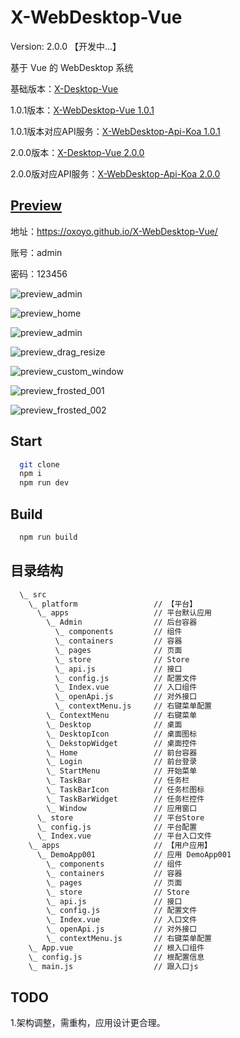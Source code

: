 # X-WebDesktop-Vue

Version: 2.0.0 【开发中...】

基于 Vue 的 WebDesktop 系统

基础版本：[X-Desktop-Vue](https://github.com/OXOYO/X-Desktop-Vue)

1.0.1版本：[X-WebDesktop-Vue 1.0.1](https://github.com/OXOYO/X-WebDesktop-Vue/tree/1.0.1)

1.0.1版本对应API服务：[X-WebDesktop-Api-Koa 1.0.1](https://github.com/OXOYO/X-WebDesktop-Api-Koa/tree/1.0.1)

2.0.0版本：[X-Desktop-Vue 2.0.0](https://github.com/OXOYO/X-WebDesktop-Vue/tree/master)

2.0.0版对应API服务：[X-WebDesktop-Api-Koa 2.0.0](https://github.com/OXOYO/X-WebDesktop-Api-Koa)

## [Preview](https://oxoyo.github.io/X-WebDesktop-Vue/)

地址：https://oxoyo.github.io/X-WebDesktop-Vue/

账号：admin

密码：123456

![](https://raw.githubusercontent.com/OXOYO/X-WebDesktop-Vue/master/docs/preview_admin.gif "preview_admin")

![](https://raw.githubusercontent.com/OXOYO/X-WebDesktop-Vue/master/docs/preview_home.png "preview_home")

![](https://raw.githubusercontent.com/OXOYO/X-WebDesktop-Vue/master/docs/preview_admin.png "preview_admin")

![](https://raw.githubusercontent.com/OXOYO/X-WebDesktop-Vue/master/docs/preview_drag_resize.gif "preview_drag_resize")

![](https://raw.githubusercontent.com/OXOYO/X-WebDesktop-Vue/master/docs/preview_custom_window.png "preview_custom_window")

![](https://raw.githubusercontent.com/OXOYO/X-WebDesktop-Vue/master/docs/preview_frosted_001.png "preview_frosted_001")

![](https://raw.githubusercontent.com/OXOYO/X-WebDesktop-Vue/master/docs/preview_frosted_002.png "preview_frosted_002")

## Start

```bash
  git clone
  npm i
  npm run dev
```

## Build

```bash
  npm run build
```

## 目录结构
```bash
  \_ src
    \_ platform                 // 【平台】
      \_ apps                   // 平台默认应用
        \_ Admin                // 后台容器
          \_ components         // 组件
          \_ containers         // 容器
          \_ pages              // 页面
          \_ store              // Store
          \_ api.js             // 接口
          \_ config.js          // 配置文件
          \_ Index.vue          // 入口组件
          \_ openApi.js         // 对外接口
          \_ contextMenu.js     // 右键菜单配置
        \_ ContextMenu          // 右键菜单
        \_ Desktop              // 桌面
        \_ DesktopIcon          // 桌面图标
        \_ DekstopWidget        // 桌面控件
        \_ Home                 // 前台容器
        \_ Login                // 前台登录
        \_ StartMenu            // 开始菜单
        \_ TaskBar              // 任务栏
        \_ TaskBarIcon          // 任务栏图标
        \_ TaskBarWidget        // 任务栏控件
        \_ Window               // 应用窗口
      \_ store                  // 平台Store
      \_ config.js              // 平台配置
      \_ Index.vue              // 平台入口文件
    \_ apps                     // 【用户应用】
      \_ DemoApp001             // 应用 DemoApp001
        \_ components           // 组件
        \_ containers           // 容器
        \_ pages                // 页面
        \_ store                // Store
        \_ api.js               // 接口
        \_ config.js            // 配置文件
        \_ Index.vue            // 入口文件
        \_ openApi.js           // 对外接口
        \_ contextMenu.js       // 右键菜单配置
    \_ App.vue                  // 根入口组件
    \_ config.js                // 根配置信息
    \_ main.js                  // 跟入口js
```

## TODO
1.架构调整，需重构，应用设计更合理。
